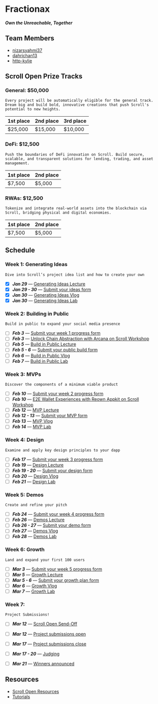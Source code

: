 # Fractionax
***Own the Unreachable, Together***


## Team Members
- [nizarsyahmi37](https://github.com/nizarsyahmi37 "nizarsyahmi37")
- [dahrichan13](https://github.com/dahrichan13 "dahrichan13")
- [http-kylie](https://github.com/http-kylie "http-kylie")


## Scroll Open Prize Tracks

### General: $50,000
	Every project will be automatically eligible for the general track. Dream big and build bold, innovative creations that push Scroll's potential to new heights.

| 1st place | 2nd place | 3rd place |
| --- | --- | --- |
| $25,000 | $15,000 | $10,000 |

### DeFi: $12,500
	Push the boundaries of DeFi innovation on Scroll. Build secure, scalable, and transparent solutions for lending, trading, and asset management.

| 1st place | 2nd place |
| --- | --- |
| $7,500 | $5,000 |

### RWAs: $12,500
	Tokenize and integrate real-world assets into the blockchain via Scroll, bridging physical and digital economies.

| 1st place | 2nd place |
| --- | --- |
| $7,500 | $5,000 |


## Schedule

### Week 1: Generating Ideas
	Dive into Scroll’s project idea list and how to create your own  

- [x] ***Jan 29*** — [Generating Ideas Lecture](https://www.youtube.com/watch?v=a8DUVu8grCk "Generating Ideas Lecture")
- [x] ***Jan 29 - 30*** — [Submit your ideas form](https://tally.so/r/mKWl4A "Submit your ideas form")
- [x] ***Jan 30*** — [Generating Ideas Vlog](https://www.youtube.com/watch?v=Ag_48EJkocM "Generating Ideas Vlog")
- [x] ***Jan 30*** — [Generating Ideas Lab](https://www.youtube.com/watch?v=aq7UebjANYc "Generating Ideas Lab")

### Week 2: Building in Public
	Build in public to expand your social media presence 

- [ ] ***Feb 3*** — [Submit your week 1 progress form](# "Submit your week 1 progress form")
- [ ] ***Feb 3*** — [Unlock Chain Abstraction with Arcana on Scroll Workshop](# "Unlock Chain Abstraction with Arcana on Scroll Workshop")
- [ ] ***Feb 5*** — [Build in Public Lecture](# "Build in Public Lecture")
- [ ] ***Feb 5 - 6*** — [Submit your public build form](# "Submit your public build form")
- [ ] ***Feb 6*** — [Build in Public Vlog](# "Build in Public Vlog")
- [ ] ***Feb 7*** — [Build in Public Lab](# "Build in Public Lab")

### Week 3: MVPs
	Discover the components of a minimum viable product

- [ ] ***Feb 10*** — [Submit your week 2 progress form](# "Submit your week 2 progress form")
- [ ] ***Feb 10*** — [E2E Wallet Experiences with Reown Appkit on Scroll Workshop](# "E2E Wallet Experiences with Reown Appkit on Scroll Workshop")
- [ ] ***Feb 12*** — [MVP Lecture](# "MVP Lecture")
- [ ] ***Feb 12 - 13*** — [Submit your MVP form](# "Submit your MVP form")
- [ ] ***Feb 13*** — [MVP Vlog](# "MVP Vlog")
- [ ] ***Feb 14*** — [MVP Lab](# "MVP Lab")

### Week 4: Design
	Examine and apply key design principles to your dapp

- [ ] ***Feb 17*** — [Submit your week 3 progress form](# "Submit your week 3 progress form")
- [ ] ***Feb 19*** — [Design Lecture](# "Design Lecture")
- [ ] ***Feb 19 - 20*** — [Submit your design form](# "Submit your design form")
- [ ] ***Feb 20*** — [Design Vlog](# "Design Vlog")
- [ ] ***Feb 21*** — [Design Lab](# "Design Lab")

### Week 5: Demos
	Create and refine your pitch

- [ ] ***Feb 24*** — [Submit your week 4 progress form](# "Submit your week 4 progress form")
- [ ] ***Feb 26*** — [Demos Lecture](# "Demos Lecture")
- [ ] ***Feb 26 - 27*** — [Submit your demo form](# "Submit your demo form")
- [ ] ***Feb 27*** — [Demos Vlog](# "Demos Vlog")
- [ ] ***Feb 28*** — [Demos Lab](# "Demos Lab")

### Week 6: Growth
	Land and expand your first 100 users

- [ ] ***Mar 3*** — [Submit your week 5 progress form](# "Submit your week 5 progress form")
- [ ] ***Mar 5*** — [Growth Lecture](# "Growth Lecture")
- [ ] ***Mar 5 - 6*** — [Submit your growth plan form](# "Submit your growth plan form")
- [ ] ***Mar 6*** — [Growth Vlog](# "Growth Vlog")
- [ ] ***Mar 7*** — [Growth Lab](# "Growth Lab")

### Week 7:
	Project Submissions!

- [ ] ***Mar 12*** — [Scroll Open Send-Off](# "Scroll Open Send-Off")
- [ ] ***Mar 12*** — [Project submissions open](# "Project submissions open")
- [ ] ***Mar 17*** — [Project submissions close](# "Project submissions close")
- [ ] ***Mar 17 - 20*** — [Judging](# "Judging")
- [ ] ***Mar 21*** — [Winners announced](# "Winners announced")


## Resources
- [Scroll Open Resources](https://scrollzkp.notion.site/scrollopen "Scroll Open Resources")
- [Tutorials](https://www.levelup.xyz/ "Tutorials")
